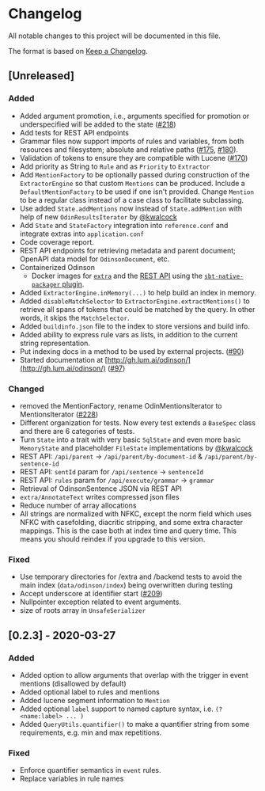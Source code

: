 # Changelog

All notable changes to this project will be documented in this file.

The format is based on [Keep a Changelog](https://keepachangelog.com/en/1.0.0/).

## [Unreleased]
### Added
- Added argument promotion, i.e., arguments specified for promotion or underspecified will be added to the state ([#218](https://github.com/lum-ai/odinson/pull/218))
- Add tests for REST API endpoints
- Grammar files now support imports of rules and variables, from both resources and filesystem; absolute and relative paths ([#175](https://github.com/lum-ai/odinson/pull/175), [#180](https://github.com/lum-ai/odinson/pull/180)).
- Validation of tokens to ensure they are compatible with Lucene ([#170](https://github.com/lum-ai/odinson/pull/170))
- Add priority as String to `Rule` and as `Priority` to `Extractor`
- Add `MentionFactory` to be optionally passed during construction of the `ExtractorEngine` so that custom `Mentions`
  can be produced.  Include a `DefaultMentionFactory` to be used if one isn't provided.  Change `Mention` to be a
  regular class instead of a case class to facilitate subclassing.
- Use added `State.addMentions` now instead of `State.addMention` with help of new `OdinResultsIterator` by [@kwalcock](https://github.com/kwalcock)
- Add `State` and `StateFactory` integration into `reference.conf` and integrate extras into `application.conf`
- Code coverage report.
- REST API endpoints for retrieving metadata and parent document; OpenAPI data model for `OdinsonDocument`, etc.
- Containerized Odinson
  - Docker images for [`extra`](https://hub.docker.com/r/lumai/odinson-extras) and the [REST API](https://hub.docker.com/r/lumai/odinson-rest-api) using the [`sbt-native-packager` plugin](https://github.com/sbt/sbt-native-packager).
- Added `ExtractorEngine.inMemory(...)` to help build an index in memory.
- Added `disableMatchSelector` to `ExtractorEngine.extractMentions()` to retrieve all spans of tokens that could
  be matched by the query. In other words, it skips the `MatchSelector`.
- Added `buildinfo.json` file to the index to store versions and build info.
- Added ability to express rule vars as lists, in addition to the current string representation.
- Put indexing docs in a method to be used by external projects. ([#90](https://github.com/lum-ai/odinson/pull/90))
- Started documentation at [http://gh.lum.ai/odinson/](http://gh.lum.ai/odinson/) ([#97](https://github.com/lum-ai/odinson/pull/97))
### Changed
- removed the MentionFactory, rename OdinMentionsIterator to MentionsIterator ([#228](https://github.com/lum-ai/odinson/pull/228))
- Different organization for tests. Now every test extends a `BaseSpec` class and there are 6 categories of tests.
- Turn `State` into a trait with very basic `SqlState` and even more basic `MemoryState` and placeholder `FileState` implementations by [@kwalcock](https://github.com/kwalcock)
- REST API: `/api/parent` -> `/api/parent/by-document-id` & `/api/parent/by-sentence-id`
- REST API: `sentId` param for `/api/sentence` -> `sentenceId`
- REST API: `rules` param for `/api/execute/grammar` -> `grammar`
- Retrieval of OdinsonSentence JSON via REST API
- `extra/AnnotateText` writes compressed json files
- Reduce number of array allocations
- All strings are normalized with NFKC, except the norm field which uses NFKC with casefolding,
  diacritic stripping, and some extra character mappings. This is the case both at index time and query time.
  This means you should reindex if you upgrade to this version.
### Fixed
- Use temporary directories for /extra and /backend tests to avoid the main index (`data/odinson/index`) being overwritten during testing
- Accept underscore at identifier start ([#209](https://github.com/lum-ai/odinson/pull/209))
- Nullpointer exception related to event arguments.
- size of roots array in `UnsafeSerializer`

## [0.2.3] - 2020-03-27
### Added
- Added option to allow arguments that overlap with the trigger in event mentions (disallowed by default)
- Added optional label to rules and mentions
- Added lucene segment information to `Mention`
- Added optional `label` support to named capture syntax, i.e. `(?<name:label> ... )`
- Added `QueryUtils.quantifier()` to make a quantifier string from some requirements, e.g. min and max repetitions.
### Fixed
- Enforce quantifier semantics in `event` rules.
- Replace variables in rule names
